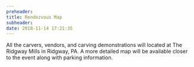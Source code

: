 ```yaml
---
preheader: 
title: Rendezvous Map
subheader: 
date: 2018-11-14 17:21:35
---
```


All the carvers, vendors, and carving demonstrations will located at The Ridgway Mills in Ridgway, PA. A more detailed map will be available closer to the event along with parking information.